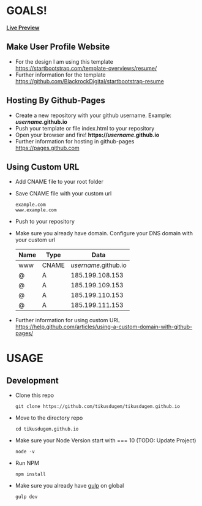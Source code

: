 # GOALS!

**[Live Preview](http://rothem.info/)**

## Make User Profile Website

- For the design I am using this template https://startbootstrap.com/template-overviews/resume/
- Further information for the template https://github.com/BlackrockDigital/startbootstrap-resume

## Hosting By Github-Pages

- Create a new repository with your github username. Example: ***username*.github.io**
- Push your template or file index.html to your repository
- Open your browser and fire! **https://*username*.github.io**
- Further information for hosting in github-pages https://pages.github.com

## Using Custom URL

- Add CNAME file to your root folder
- Save CNAME file with your custom url
    ```
    example.com
    www.example.com
    ```
- Push to your repository
- Make sure you already have domain. Configure your DNS domain with your custom url

    Name | Type | Data
    --- | --- | ---
    www | CNAME | *username*.github.io
    @ | A | 185.199.108.153
    @ | A | 185.199.109.153
    @ | A | 185.199.110.153
    @ | A | 185.199.111.153

- Further information for using custom URL https://help.github.com/articles/using-a-custom-domain-with-github-pages/


# USAGE

## Development
- Clone this repo
    ```
    git clone https://github.com/tikusdugem/tikusdugem.github.io
    ```
- Move to the directory repo
    ```
    cd tikusdugem.github.io
    ```
- Make sure your Node Version start with === 10 (TODO: Update Project)
    ```
    node -v
    ```
- Run NPM
    ```
    npm install
    ```
- Make sure you already have [gulp](https://gulpjs.com/) on global
    ```
    gulp dev
    ```
